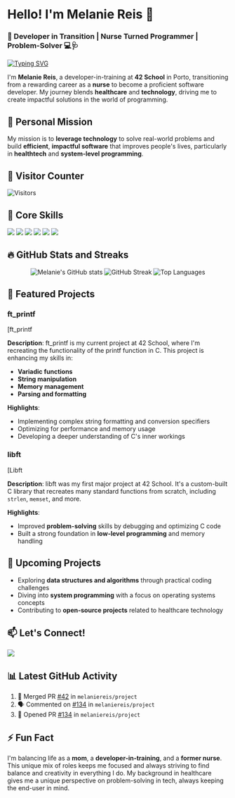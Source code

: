 # Hello! I'm Melanie Reis 👋

### 🌟 Developer in Transition | Nurse Turned Programmer | Problem-Solver 💻🩺

[![Typing SVG](https://readme-typing-svg.demolab.com/?lines=Developer+in+Training;Nurse+Turned+Programmer;Building+Solutions+for+Healthcare)](https://git.io/typing-svg)

I'm **Melanie Reis**, a developer-in-training at **42 School** in Porto, transitioning from a rewarding career as a **nurse** to become a proficient software developer. My journey blends **healthcare** and **technology**, driving me to create impactful solutions in the world of programming.

## 🎯 Personal Mission

My mission is to **leverage technology** to solve real-world problems and build **efficient**, **impactful software** that improves people's lives, particularly in **healthtech** and **system-level programming**.

## 🌟 Visitor Counter

<p align="left">
  <img src="https://visitor-badge.glitch.me/badge?page_id=melaniereis.visitor-badge" alt="Visitors" />
</p>

## 🚀 Core Skills

<p align="left">
  <img src="https://img.shields.io/badge/C-%2300599C.svg?style=for-the-badge&logo=c&logoColor=white" />
  <img src="https://img.shields.io/badge/Bash-%23121011.svg?style=for-the-badge&logo=gnu-bash&logoColor=white" />
  <img src="https://img.shields.io/badge/Makefile-%2300ADD8.svg?style=for-the-badge&logo=gnu&logoColor=white" />
  <img src="https://img.shields.io/badge/Neovim-%2357A143.svg?style=for-the-badge&logo=neovim&logoColor=white" />
  <img src="https://img.shields.io/badge/Linux-%23FCC624.svg?style=for-the-badge&logo=linux&logoColor=black" />
  <img src="https://img.shields.io/badge/Git-%23F05032.svg?style=for-the-badge&logo=git&logoColor=white" />
</p>

## 🔥 GitHub Stats and Streaks

<p align="center">
  <img src="https://github-readme-stats.vercel.app/api?username=melaniereis&show_icons=true&theme=radical" alt="Melanie's GitHub stats" />
  <img src="https://github-readme-streak-stats.herokuapp.com/?user=melaniereis&theme=radical" alt="GitHub Streak" />
  <img src="https://github-readme-stats.vercel.app/api/top-langs/?username=melaniereis&layout=compact&theme=radical" alt="Top Languages" />
</p>

## 💼 Featured Projects

### ft_printf

[ft_printf

**Description**: ft_printf is my current project at 42 School, where I'm recreating the functionality of the printf function in C. This project is enhancing my skills in:

- **Variadic functions**
- **String manipulation**
- **Memory management**
- **Parsing and formatting**

**Highlights**:
- Implementing complex string formatting and conversion specifiers
- Optimizing for performance and memory usage
- Developing a deeper understanding of C's inner workings

### libft

[Libft

**Description**: libft was my first major project at 42 School. It's a custom-built C library that recreates many standard functions from scratch, including `strlen`, `memset`, and more.

**Highlights**:
- Improved **problem-solving** skills by debugging and optimizing C code
- Built a strong foundation in **low-level programming** and memory handling

## 🔭 Upcoming Projects

- Exploring **data structures and algorithms** through practical coding challenges
- Diving into **system programming** with a focus on operating systems concepts
- Contributing to **open-source projects** related to healthcare technology

## 📫 Let's Connect!

<p align="left">
  <a href="https://www.linkedin.com/in/melanie-ferraz-reis-622229a5?utm_source=share&utm_campaign=share_via&utm_content=profile&utm_medium=ios_app">
    <img src="https://img.shields.io/badge/-Melanie%20Reis-blue?style=for-the-badge&logo=Linkedin&logoColor=white" />
  </a>
</p>

## 📊 Latest GitHub Activity

<!--START_SECTION:activity-->
1. 🎉 Merged PR [#42](https://github.com/melaniereis/project/pull/42) in `melaniereis/project`
2. 🗣 Commented on [#134](https://github.com/melaniereis/project/issues/134) in `melaniereis/project`
3. 💪 Opened PR [#134](https://github.com/melaniereis/project/pull/134) in `melaniereis/project`
<!--END_SECTION:activity-->

## ⚡ Fun Fact

I'm balancing life as a **mom**, a **developer-in-training**, and a **former nurse**. This unique mix of roles keeps me focused and always striving to find balance and creativity in everything I do. My background in healthcare gives me a unique perspective on problem-solving in tech, always keeping the end-user in mind.
